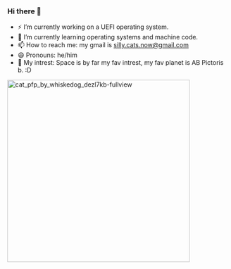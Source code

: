 ### Hi there 👋

- ⚡ I’m currently working on a UEFI operating system.
- 🌱 I’m currently learning operating systems and machine code.
- 📫 How to reach me: my gmail is silly.cats.now@gmail.com
- 😄 Pronouns: he/him
- 🔭 My intrest: Space is by far my fav intrest, my fav planet is AB Pictoris b. :D
  
<img width="414" alt="cat_pfp_by_whiskedog_dezl7kb-fullview" src="https://github.com/TortillaPapper/TortillaPapper/assets/165419437/2149bc50-a231-4f76-bffa-cfff459bc507">
